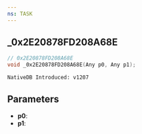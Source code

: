 ```yaml
---
ns: TASK
---
```

## _0x2E20878FD208A68E

```c
// 0x2E20878FD208A68E
void _0x2E20878FD208A68E(Any p0, Any p1);
```

```
NativeDB Introduced: v1207
```

## Parameters
* **p0**:
* **p1**:
